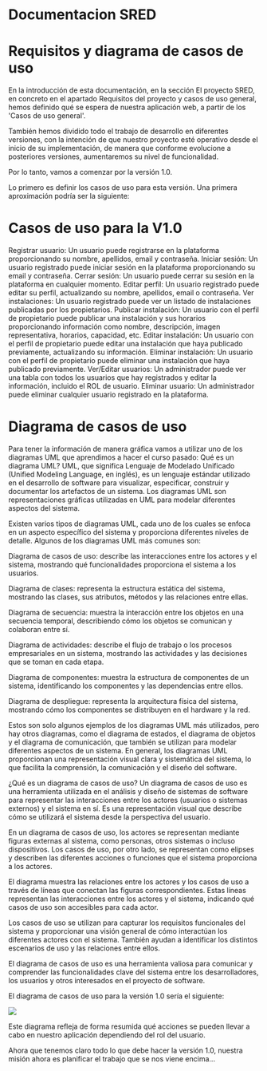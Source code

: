# Documentacion SRED
# Requisitos y diagrama de casos de uso
En la introducción de esta documentación, en la sección El proyecto SRED, en concreto en el apartado Requisitos del proyecto y casos de uso general, hemos definido qué se espera de nuestra aplicación web, a partir de los 'Casos de uso general'.

También hemos dividido todo el trabajo de desarrollo en diferentes versiones, con la intención de que nuestro proyecto esté operativo desde el inicio de su implementación, de manera que conforme evolucione a posteriores versiones, aumentaremos su nivel de funcionalidad.

Por lo tanto, vamos a comenzar por la versión 1.0.

Lo primero es definir los casos de uso para esta versión. Una primera aproximación podría ser la siguiente:

# Casos de uso para la V1.0
Registrar usuario: Un usuario puede registrarse en la plataforma proporcionando su nombre, apellidos, email y contraseña. 
Iniciar sesión: Un usuario registrado puede iniciar sesión en la plataforma proporcionando su email y contraseña. 
Cerrar sesión: Un usuario puede cerrar su sesión en la plataforma en cualquier momento. 
Editar perfil: Un usuario registrado puede editar su perfil, actualizando su nombre, apellidos, email o contraseña. 
Ver instalaciones: Un usuario registrado puede ver un listado de instalaciones publicadas por los propietarios. 
Publicar instalación: Un usuario con el perfil de propietario puede publicar una instalación y sus horarios proporcionando información como nombre, descripción, imagen representativa, horarios, capacidad, etc. 
Editar instalación: Un usuario con el perfil de propietario puede editar una instalación que haya publicado previamente, actualizando su información. 
Eliminar instalación: Un usuario con el perfil de propietario puede eliminar una instalación que haya publicado previamente. Ver/Editar usuarios: Un administrador puede ver una tabla con todos los usuarios que hay registrados y editar la información, incluido el ROL de usuario. 
Eliminar usuario: Un administrador puede eliminar cualquier usuario registrado en la plataforma.

# Diagrama de casos de uso 
Para tener la información de manera gráfica vamos a utilizar uno de los diagramas UML que aprendimos a hacer el curso pasado: Qué es un diagrama UML? UML, que significa Lenguaje de Modelado Unificado (Unified Modeling Language, en inglés), es un lenguaje estándar utilizado en el desarrollo de software para visualizar, especificar, construir y documentar los artefactos de un sistema. Los diagramas UML son representaciones gráficas utilizadas en UML para modelar diferentes aspectos del sistema.

Existen varios tipos de diagramas UML, cada uno de los cuales se enfoca en un aspecto específico del sistema y proporciona diferentes niveles de detalle. Algunos de los diagramas UML más comunes son:

Diagrama de casos de uso: describe las interacciones entre los actores y el sistema, mostrando qué funcionalidades proporciona el sistema a los usuarios.

Diagrama de clases: representa la estructura estática del sistema, mostrando las clases, sus atributos, métodos y las relaciones entre ellas.

Diagrama de secuencia: muestra la interacción entre los objetos en una secuencia temporal, describiendo cómo los objetos se comunican y colaboran entre sí.

Diagrama de actividades: describe el flujo de trabajo o los procesos empresariales en un sistema, mostrando las actividades y las decisiones que se toman en cada etapa.

Diagrama de componentes: muestra la estructura de componentes de un sistema, identificando los componentes y las dependencias entre ellos.

Diagrama de despliegue: representa la arquitectura física del sistema, mostrando cómo los componentes se distribuyen en el hardware y la red.

Estos son solo algunos ejemplos de los diagramas UML más utilizados, pero hay otros diagramas, como el diagrama de estados, el diagrama de objetos y el diagrama de comunicación, que también se utilizan para modelar diferentes aspectos de un sistema. En general, los diagramas UML proporcionan una representación visual clara y sistemática del sistema, lo que facilita la comprensión, la comunicación y el diseño del software.

¿Qué es un diagrama de casos de uso? Un diagrama de casos de uso es una herramienta utilizada en el análisis y diseño de sistemas de software para representar las interacciones entre los actores (usuarios o sistemas externos) y el sistema en sí. Es una representación visual que describe cómo se utilizará el sistema desde la perspectiva del usuario.

En un diagrama de casos de uso, los actores se representan mediante figuras externas al sistema, como personas, otros sistemas o incluso dispositivos. Los casos de uso, por otro lado, se representan como elipses y describen las diferentes acciones o funciones que el sistema proporciona a los actores.

El diagrama muestra las relaciones entre los actores y los casos de uso a través de líneas que conectan las figuras correspondientes. Estas líneas representan las interacciones entre los actores y el sistema, indicando qué casos de uso son accesibles para cada actor.

Los casos de uso se utilizan para capturar los requisitos funcionales del sistema y proporcionar una visión general de cómo interactúan los diferentes actores con el sistema. También ayudan a identificar los distintos escenarios de uso y las relaciones entre ellos.

El diagrama de casos de uso es una herramienta valiosa para comunicar y comprender las funcionalidades clave del sistema entre los desarrolladores, los usuarios y otros interesados en el proyecto de software.

El diagrama de casos de uso para la versión 1.0 sería el siguiente:

![](src%5CCaptura%20de%20pantalla%202023-11-14%20203406.png)

Este diagrama refleja de forma resumida qué acciones se pueden llevar a cabo en nuestro aplicación dependiendo del rol del usuario.

Ahora que tenemos claro todo lo que debe hacer la versión 1.0, nuestra misión ahora es planificar el trabajo que se nos viene encima...
